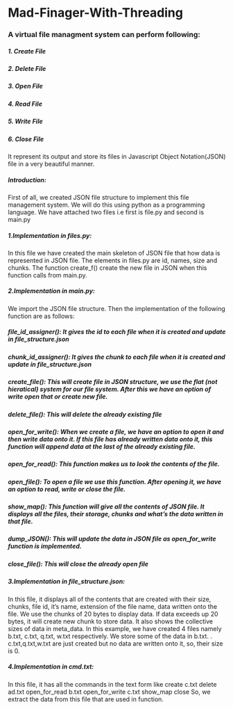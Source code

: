 # Mad-Finager-With-Threading
### A virtual file managment system can perform following: ###
##### 1. Create File #####
##### 2. Delete File #####
##### 3. Open File #####
##### 4. Read File #####
##### 5. Write File #####
##### 6. Close File #####

It represent its output and store its files in Javascript Object Notation(JSON) file in a very beautiful manner.

##### Introduction: 
First of all, we created JSON file structure to implement this file management system. We will do this using python as a programming language. We have attached two files i.e first is file.py and second is main.py 

##### 1.Implementation in files.py:
In this file we have created the main skeleton of JSON file that how data is represented in JSON file. The elements in files.py are id, names, size and chunks. The function create_f()   create the new file in JSON when this function calls from main.py.
	
##### 2.Implementation in main.py:
We import the JSON file structure. Then the implementation of the following function are as follows:

##### file_id_assigner(): It gives the id to each file when it is created and update in file_structure.json
##### chunk_id_assigner(): It gives the chunk to each file when it is created and update in file_structure.json
##### create_file(): This will create file in JSON structure, we use the flat (not hieratical) system for our file system. After this we have an option of write open that or create new file.
##### delete_file(): This will delete the already existing file
##### open_for_write(): When we create a file, we have an option to open it and then write data onto it. If this file has already written data onto it, this function will append data at the last of the already existing file.
##### open_for_read(): This function makes us to look the contents of the  file.
##### open_file(): To open a file we use this function. After opening it, we have an option to read, write or close the file.
##### show_map(): This function will give all the contents of JSON file. It displays all the files, their storage, chunks and what’s the data  written in that file.
##### dump_JSON(): This will update the data in JSON file as open_for_write function is implemented.
##### close_file(): This will close the already open file

##### 3.Implementation in file_structure.json:

In this file, it displays all of the contents that are created with their size, chunks, file id, it’s name, extension of the file name, data written onto the file. We use the chunks of 20 bytes to display data. If data exceeds up 20 bytes, it will create new chunk to store data. It also shows the collective sizes of data in meta_data. In this example, we have created 4 files namely  b.txt, c.txt, q.txt, w.txt respectively. We store some of the data in b.txt. . c.txt,q.txt,w.txt are just created but no data are written onto it, so, their size is 0.

##### 4.Implementation in cmd.txt:

In this file, it has all the commands in the text form like
	create c.txt
	delete ad.txt
	open_for_read b.txt
	open_for_write c.txt
	show_map
	close
So, we extract the data from this file that are used in function. 
